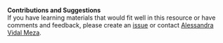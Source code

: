 **Contributions and Suggestions**
<br>
If you have learning materials that would fit well in this resource or have comments and feedback, please create an [issue](https://github.com/avidalmeza/anticolonial-envstudies) or contact [Alessandra Vidal Meza](mailto:avidalmeza@bren.ucsb.edu).